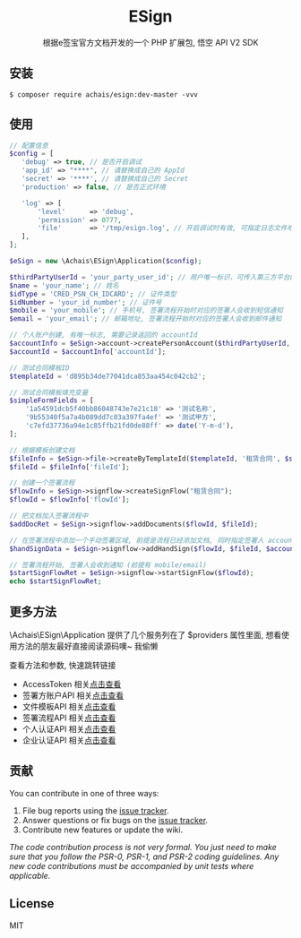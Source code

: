 <h1 align="center"> ESign </h1>

<p align="center">根据e签宝官方文档开发的一个 PHP 扩展包, 悟空 API V2 SDK </p>


## 安装

```shell
$ composer require achais/esign:dev-master -vvv
```

## 使用

```php
// 配置信息
$config = [
   'debug' => true, // 是否开启调试
   'app_id' => "****", // 请替换成自己的 AppId
   'secret' => '****', // 请替换成自己的 Secret
   'production' => false, // 是否正式环境

   'log' => [
       'level'      => 'debug',
       'permission' => 0777,
       'file'       => '/tmp/esign.log', // 开启调试时有效, 可指定日志文件地址
   ],
];

$eSign = new \Achais\ESign\Application($config);

$thirdPartyUserId = 'your_party_user_id'; // 用户唯一标识，可传入第三方平台的个人用户id、证件号、手机号、邮箱等，如果设置则作为账号唯一性字段，相同信息不可重复创建。
$name = 'your_name'; // 姓名
$idType = 'CRED_PSN_CH_IDCARD'; // 证件类型
$idNumber = 'your_id_number'; // 证件号
$mobile = 'your_mobile'; // 手机号, 签署流程开始时对应的签署人会收到短信通知
$email = 'your_email'; // 邮箱地址, 签署流程开始时对应的签署人会收到邮件通知

// 个人账户创建, 有唯一标志, 需要记录返回的 accountId
$accountInfo = $eSign->account->createPersonAccount($thirdPartyUserId, $name, $idType, $idNumber, $mobile, $email);
$accountId = $accountInfo['accountId'];

// 测试合同模板ID
$templateId = 'd895b34de77041dca853aa454c042cb2';

// 测试合同模板填充变量
$simpleFormFields = [
    '1a54591dcb5f40bb86048743e7e21c18' => '测试名称',
    '9b55340f5a7a4b089dd7c03a397fa4ef' => '测试甲方',
    'c7efd37736a94e1c85ffb21fd0de88ff' => date('Y-m-d'),
];

// 根据模板创建文档
$fileInfo = $eSign->file->createByTemplateId($templateId, '租赁合同', $simpleFormFields);
$fileId = $fileInfo['fileId'];

// 创建一个签署流程
$flowInfo = $eSign->signflow->createSignFlow("租赁合同");
$flowId = $flowInfo['flowId'];

// 把文档加入签署流程中
$addDocRet = $eSign->signflow->addDocuments($flowId, $fileId);

// 在签署流程中添加一个手动签署区域, 前提是流程已经添加文档, 同时指定签署人 accountId
$handSignData = $eSign->signflow->addHandSign($flowId, $fileId, $accountId, 1, 100, 100);

// 签署流程开始, 签署人会收到通知 (前提有 mobile/email)
$startSignFlowRet = $eSign->signflow->startSignFlow($flowId);
echo $startSignFlowRet;
```

## 更多方法

\Achais\ESign\Application 提供了几个服务列在了 $providers 属性里面, 想看使用方法的朋友最好直接阅读源码噢~ 我偷懒

查看方法和参数, 快速跳转链接
- AccessToken 相关[点击查看](https://github.com/Ya-hui/esign/tree/master/src/Core/AccessToken.php)
- 签署方账户API 相关[点击查看](https://github.com/Ya-hui/esign/tree/master/src/Account/Account.php)
- 文件模板API 相关[点击查看](https://github.com/Ya-hui/esign/tree/master/src/File/File.php)
- 签署流程API 相关[点击查看](https://github.com/Ya-hui/esign/tree/master/src/SignFlow/SignFlow.php)
- 个人认证API 相关[点击查看](https://github.com/Ya-hui/esign/tree/master/src/Authentication/PersonAuth.php)
- 企业认证API 相关[点击查看](https://github.com/Ya-hui/esign/tree/master/src/Authentication/OrganizationAuth.php)

## 贡献

You can contribute in one of three ways:

1. File bug reports using the [issue tracker](https://github.com/Ya-hui/esign/issues).
2. Answer questions or fix bugs on the [issue tracker](https://github.com/Ya-hui/esign/issues).
3. Contribute new features or update the wiki.

_The code contribution process is not very formal. You just need to make sure that you follow the PSR-0, PSR-1, and PSR-2 coding guidelines. Any new code contributions must be accompanied by unit tests where applicable._

## License

MIT

